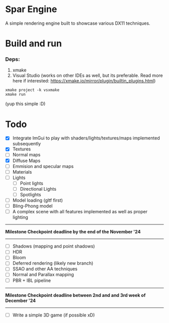 # Spar Engine
A simple rendering engine built to showcase various DX11 techniques.

# Build and run
### Deps:
   1. xmake
   2. Visual Studio (works on other IDEs as well, but its preferable. Read more here if interested: https://xmake.io/mirror/plugin/builtin_plugins.html)

```
xmake project -k vsxmake
xmake run 
```
(yup this simple :D)

# Todo

- [x] Integrate ImGui to play with shaders/lights/textures/maps implemented subsequently
- [x] Textures
- [ ] Normal maps
- [x] Diffuse Maps
- [ ] Emmision and specular maps
- [ ] Materials
- [ ] Lights 
    - [ ] Point lights
    - [ ] Directional Lights
    - [ ] Spotlights
- [ ] Model loading (gltf first)
- [ ] Bling-Phong model
- [ ] A complex scene with all features implemented as well as proper lighting
-------------------------------------------------------

**Milestone Checkpoint deadline by the end of the November '24**

-------------------------------------------------------
- [ ] Shadows (mapping and point shadows)
- [ ] HDR
- [ ] Bloom
- [ ] Deferred rendering (likely new branch)
- [ ] SSAO and other AA techniques
- [ ] Normal and Parallax mapping
- [ ] PBR + IBL pipeline
-------------------------------------------------------

**Milestone Checkpoint deadline between 2nd and and 3rd week of December '24**

-------------------------------------------------------
- [ ] Write a simple 3D game (if possible xD)
